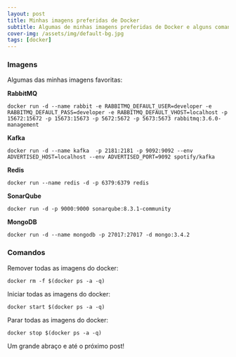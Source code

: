 ```yaml
---
layout: post
title: Minhas imagens preferidas de Docker
subtitle: Algumas de minhas imagens preferidas de Docker e alguns comandos que utilizo com frequência
cover-img: /assets/img/default-bg.jpg
tags: [docker]
---
```


### Imagens

Algumas das minhas imagens favoritas:

**RabbitMQ**

```
docker run -d --name rabbit -e RABBITMQ_DEFAULT_USER=developer -e RABBITMQ_DEFAULT_PASS=developer -e RABBITMQ_DEFAULT_VHOST=localhost -p 15672:15672 -p 15673:15673 -p 5672:5672 -p 5673:5673 rabbitmq:3.6.0-management
```

**Kafka**

```
docker run -d --name kafka  -p 2181:2181 -p 9092:9092 --env ADVERTISED_HOST=localhost --env ADVERTISED_PORT=9092 spotify/kafka
```

**Redis**

```
docker run --name redis -d -p 6379:6379 redis
```

**SonarQube**

```
docker run -d -p 9000:9000 sonarqube:8.3.1-community
```

**MongoDB**

```
docker run -d --name mongodb -p 27017:27017 -d mongo:3.4.2
```

### Comandos

Remover todas as imagens do docker:

```
docker rm -f $(docker ps -a -q)
```

Iniciar todas as imagens do docker:

```
docker start $(docker ps -a -q)
```

Parar todas as imagens do docker:

```
docker stop $(docker ps -a -q)
```

Um grande abraço e até o próximo post!
